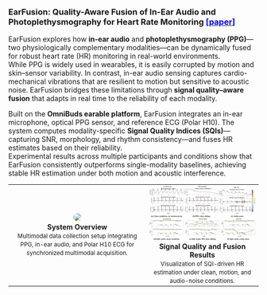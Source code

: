 ### EarFusion: Quality-Aware Fusion of In-Ear Audio and Photoplethysmography for Heart Rate Monitoring [<font color="blue">[paper]</font>](https://dl.acm.org/doi/10.1145/3737901.3768366)

EarFusion explores how **in-ear audio** and **photoplethysmography (PPG)**—two physiologically complementary modalities—can be dynamically fused for robust heart rate (HR) monitoring in real-world environments.  
While PPG is widely used in wearables, it is easily corrupted by motion and skin–sensor variability. In contrast, in-ear audio sensing captures cardio-mechanical vibrations that are resilient to motion but sensitive to acoustic noise. EarFusion bridges these limitations through **signal quality–aware fusion** that adapts in real time to the reliability of each modality.

Built on the **OmniBuds earable platform**, EarFusion integrates an in-ear microphone, optical PPG sensor, and reference ECG (Polar H10). The system computes modality-specific **Signal Quality Indices (SQIs)**—capturing SNR, morphology, and rhythm consistency—and fuses HR estimates based on their reliability.  
Experimental results across multiple participants and conditions show that EarFusion consistently outperforms single-modality baselines, achieving stable HR estimation under both motion and acoustic interference.

<table style="text-align:center; margin:auto;">
<tr>
  <td>
    <a href="/assets/paper_img/EarFusion/earFusion_system.png">
      <img src="/assets/paper_img/EarFusion/earFusion_system.png" style="width:45vw; border-radius:8px;"/>
    </a>
    <div><b>System Overview</b><br><small>Multimodal data collection setup integrating PPG, in-ear audio, and Polar H10 ECG for synchronized multimodal acquisition.</small></div>
  </td>
  <td>
    <a href="/assets/paper_img/EarFusion/earFusion_results.png">
      <img src="/assets/paper_img/EarFusion/earFusion_results.png" style="width:55vw; border-radius:8px;"/>
    </a>
    <div><b>Signal Quality and Fusion Results</b><br><small>Visualization of SQI-driven HR estimation under clean, motion, and audio-noise conditions.</small></div>
  </td>
</tr>
</table>
